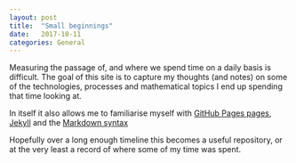 ```yaml
---
layout: post
title:  "Small beginnings"
date:   2017-10-11
categories: General
---
```

Measuring the passage of, and where we spend time on a daily basis is difficult.  The goal of this site is to capture my thoughts (and notes) on some of the technologies, processes and mathematical topics I end up spending that time looking at.

In itself it also allows me to familiarise myself with [GitHub Pages pages](https://pages.github.com), [Jekyll](https://jekyllrb.com) and the [Markdown syntax](https://daringfireball.net/projects/markdown/)

Hopefully over a long enough timeline this becomes a useful repository, or at the very least a record of where some of my time was spent.